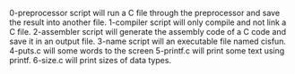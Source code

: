 0-preprocessor script will run a C file through the preprocessor and save the result into another file.
1-compiler script will only compile and not link a C file.
2-assembler script will generate the assembly code of a C code and save it in an output file.
3-name script will an executable file named cisfun.
4-puts.c will some words to the screen
5-printf.c will print some text using printf.
6-size.c will print sizes of data types.

